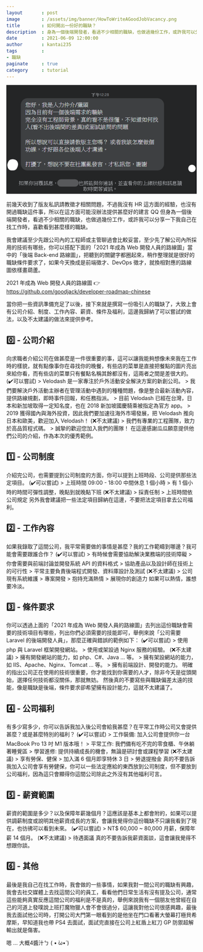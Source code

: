 ```yaml
---
layout       : post
image        : /assets/img/banner/HowToWriteAGoodJobVacancy.png
title        : 如何開出一份好的職缺？
description  : 身為一個後端開發者，看過不少相關的職缺，也做過幾份工作，或許我可以分享一下我自己在找工作時，喜歡看到甚麼樣的職缺。
date         : 2021-06-09 12:00:00
author       : kantai235
tags         :
- 職缺
paginate     : true
category     : tutorial
---
```


![版友私訊](/assets/img/posts/94dVVvVB8kIpcPus.png)

前幾天收到了版友私訊請教徵才相關問題，不過我沒有 HR 這方面的經驗，也沒有開過職缺這件事，所以在這方面可能沒辦法提供甚麼好的建言 QQ 但身為一個後端開發者，看過不少相關的職缺，也做過幾份工作，或許我可以分享一下我自己在找工作時，喜歡看到甚麼樣的職缺。

我會建議至少先跟公司內的工程師或主管聊過會比較妥當，至少先了解公司內所採用的技術有哪些，你可以搭配下面的「2021 年成為 Web 開發人員的路線圖」當中的「後端 Back-end 路線圖」，把聽到的關鍵字都圈起來，稍作整理就是很好的職缺條件要求了，如果今天換成是前端徵才、DevOps 徵才，就換相對應的路線圖依樣畫葫蘆。

2021 年成為 Web 開發人員的路線圖
👉 https://github.com/goodjack/developer-roadmap-chinese

當你把一些資訊準備充足了以後，接下來就是撰寫一份吸引人的職缺了，大致上會有公司介紹、制度、工作內容、薪資、條件及福利，這邊我歸納了可以嘗試的做法，以及不太建議的做法來提供參考。

## 0️⃣ - 公司介紹
向求職者介紹公司在做甚麼是一件很重要的事，這可以讓我能夠想像未來我在工作時的樣貌，就有點像事你在尋找你的晚餐，有些店的菜單是直接把餐點的圖片亮出來給你看，而有些店的菜單只有餐點名稱其餘都沒有，這兩者之間是差很大的。
(✔️可以嘗試)
    > Velodash 是一家專注於戶外活動安全解決方案的新創公司。
    > 我們要解決戶外活動主辦者在管理活動中遇到的種種問題，像是整合最新活動內容，提供路線規劃，即時事件回報，和任務指派。
    > 目前 Velodash 已經在台灣，日本和新加坡取得一定知名度，也在 2018 新加坡國慶騎乘被指定為官方 app。
    > 2019 獲得國內與海外投資，因此我們要加速往海外市場發展，把 Velodash 推向日本和歐美，歡迎加入 Velodash！
(❌不太建議)
    > 我們有專業的工程團隊，致力於高品質程式碼。
    > 誠摯的歡迎您加入我們的團隊！
在這邊感謝瓜瓜願意提供他們公司的介紹，作為本次的優秀範例。

## 1️⃣ - 公司制度
介紹完公司，也需要提到公司制度的方面，你可以提到上班時段、公司提供那些法定項目。
(✔️可以嘗試)
    > 上班時間 09:00 - 18:00 中間休息 1 個小時
    > 有 1 個小時的時間可彈性調整，晚點到就晚點下班
(❌不太建議)
    > 採責任制
    > 上班時間依公司規定
另外我會建議把一些法定項目歸納在這邊，不要把法定項目拿去公司福利。

## 2️⃣ - 工作內容
如果我錄取了這間公司，我平常需要做的事情是甚麼？我的工作範疇到哪邊？我可能會需要跟誰合作？
(✔️可以嘗試)
    > 有時候會需要協助解決業務端的技術障礙
    > 你會需要與前端討論並開發系統 API 的資料格式
    > 協助產品以及設計師在技術上的可行性
    > 平常主要負責後端程式開發、資料庫設計及測試
(❌不太建議)
    > 公司現有系統維護
    > 專案開發
    > 抱持充滿熱情
    > 展現你的創造力
如果可以熱情，誰想要冷淡。

## 3️⃣ - 條件要求
你可以透過上面的「2021 年成為 Web 開發人員的路線圖」去列出這份職缺會需要的技術項目有哪些，列出你們必須需要的技能即可，舉例來說「公司需要 Laravel 的後端開發人員」，那麼正確與錯誤的範例如下：
(✔️可以嘗試)
    > 使用 php 與 Laravel 框架開發網站。
    > 使用或架設過 Nginx 服務的經驗。
(❌不太建議)
    > 擁有開發網站的能力，如 php、C#、Java ... 等。
    > 擁有架設網站的能力，如 IIS、Apache、Nginx、Tomcat ... 等。
    > 擁有前端設計、開發的能力。
明確的指出公司正在使用的技術很重要，你才能找到你需要的人才，除非今天是從頭開始，選擇任何技術都沒關係，那就無妨。
然後真的不要寫些與職缺偏差太遠的技能，像是職缺是後端，條件要求卻希望擁有設計能力，這就不太建議了。

## 4️⃣ - 公司福利
有多少寫多少，你可以告訴我加入後公司會給我甚麼？在平常工作時公司又會提供甚麼？或是甚麼特別的福利？
(✔️可以嘗試)
    > 工作裝備: 加入公司會提供你一台 MacBook Pro 13 吋 M1 版本哦！
    > 平常工作: 我們備有吃不完的零食櫃、午休躺著睡覺區
    > 學習進修: 提供持續成長的機會，無論是研討會或課程學習
(❌不太建議)
    > 享有勞保、健保
    > 加入滿 6 個月即享特休 3 日
    > 勞退提撥金
真的不要告訴我加入公司會享有勞健保，你可以一些法定應給的東西放到公司制度，但不要放到公司福利，因為這只會顯得你這間公司除此之外沒有其他福利可言。

## 5️⃣ - 薪資範圍
薪資的範圍是多少？以及保障年薪幾個月？這應該是基本上都會附的，如果可以提供調薪制度或說明其他薪資成長的方案，會讓我覺得你這份職缺不只讓我看到了現在，也彷彿可以看到未來。
(✔️可以嘗試)
    > NT$ 60,000 ~ 80,000 月薪，保障年薪 14 個月。
(❌不太建議)
    > 待遇面議
真的不要告訴我薪資面談，這會讓我覺得不想跟你談。

## 6️⃣ - 其他
最後是我自己在找工作時，我會做的一些事情，如果我對一間公司的職缺有興趣，我會去社交媒體上去找這間公司的員工，看看他們日常生活有沒有提及公司，通常這些能夠真實反應這間公司的福利是不是真的，舉例來說我有一個朋友他曾經在自己的河道上發噗說上班打魔物獵人會不會很過分，這讓我對他公司很感興趣，最後我去面試他公司時，打開公司大門第一眼看到的是他坐在門口看著大螢幕打極貝希摩斯，早知道我也帶 PS4 去面試，面試完直接在公司上紅盾上紅刀 GP 防禦超解輸出就是傷害。

嗯 ... 大概4醬汁ㄅ ( • ̀ω•́ )